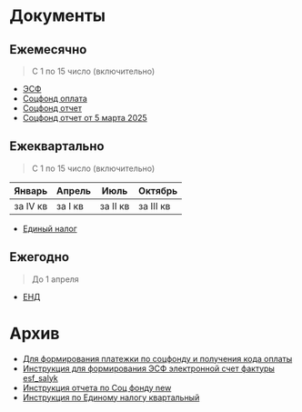 # Документы

## Ежемесячно

> С 1 по 15 число (включительно)

- [ЭСФ](./instructions/esf.md)
- [Соцфонд оплата](./instructions/socfond_platezhka.md)
- [Соцфонд отчет](./instructions/socfond_report.md)
- [Соцфонд отчет от 5 марта 2025](./instructions/socfond_new_2025.md)

## Ежеквартально

> С 1 по 15 число (включительно)

| Январь   | Апрель  | Июль     | Октябрь   |
| -------- | ------- | -------- | --------- |
| за IV кв | за I кв | за II кв | за III кв |

- [Единый налог](./instructions/edinyi_nalog.md)

## Ежегодно

> До 1 апреля

- [ЕНД](/instructions/end.md)


# Архив
- [Для формирования платежки по соцфонду и получения кода оплаты](./instructions/archive/Для_формир_платежки_по_соц_фонду_и_получения_кода_оплаты.docx)
- [Инструкция для формирования ЭСФ электронной счет фактуры esf_salyk](./instructions/archive/Инструкция_для_формирования_ЭСФ_электронной_счет_фактурыesf_salyk.pdf)
- [Инструкция отчета по Соц фонду new](./instructions/archive/Инструкция_отчета_по_Соц_фонду_new.docx)
- [Инструкция по Единому налогу квартальный](./instructions/archive/Инструкция_по_Единому_налогу_квартальный.docx)
